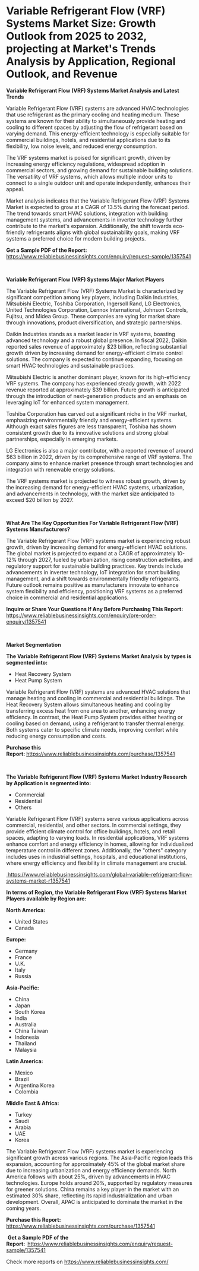 <p><h1>Variable Refrigerant Flow (VRF) Systems Market Size: Growth Outlook from 2025 to 2032, projecting at Market's Trends Analysis by Application, Regional Outlook, and Revenue</h1></p><p><strong>Variable Refrigerant Flow (VRF) Systems Market Analysis and Latest Trends</strong></p>
<p><p>Variable Refrigerant Flow (VRF) systems are advanced HVAC technologies that use refrigerant as the primary cooling and heating medium. These systems are known for their ability to simultaneously provide heating and cooling to different spaces by adjusting the flow of refrigerant based on varying demand. This energy-efficient technology is especially suitable for commercial buildings, hotels, and residential applications due to its flexibility, low noise levels, and reduced energy consumption.</p><p>The VRF systems market is poised for significant growth, driven by increasing energy efficiency regulations, widespread adoption in commercial sectors, and growing demand for sustainable building solutions. The versatility of VRF systems, which allows multiple indoor units to connect to a single outdoor unit and operate independently, enhances their appeal.</p><p>Market analysis indicates that the Variable Refrigerant Flow (VRF) Systems Market is expected to grow at a CAGR of 13.5% during the forecast period. The trend towards smart HVAC solutions, integration with building management systems, and advancements in inverter technology further contribute to the market's expansion. Additionally, the shift towards eco-friendly refrigerants aligns with global sustainability goals, making VRF systems a preferred choice for modern building projects.</p></p>
<p><strong>Get a Sample PDF of the Report:&nbsp;</strong> <a href="https://www.reliablebusinessinsights.com/enquiry/request-sample/1357541?utm_campaign=3359&utm_medium=2&utm_source=Github&utm_content=ia&utm_term=11032025&utm_id=variable-refrigerant-flow-vrf-systems">https://www.reliablebusinessinsights.com/enquiry/request-sample/1357541</a></p>
<p>&nbsp;</p>
<p><strong>Variable Refrigerant Flow (VRF) Systems Major Market Players</strong></p>
<p><p>The Variable Refrigerant Flow (VRF) Systems Market is characterized by significant competition among key players, including Daikin Industries, Mitsubishi Electric, Toshiba Corporation, Ingersoll Rand, LG Electronics, United Technologies Corporation, Lennox International, Johnson Controls, Fujitsu, and Midea Group. These companies are vying for market share through innovations, product diversification, and strategic partnerships.</p><p>Daikin Industries stands as a market leader in VRF systems, boasting advanced technology and a robust global presence. In fiscal 2022, Daikin reported sales revenue of approximately $23 billion, reflecting substantial growth driven by increasing demand for energy-efficient climate control solutions. The company is expected to continue expanding, focusing on smart HVAC technologies and sustainable practices.</p><p>Mitsubishi Electric is another dominant player, known for its high-efficiency VRF systems. The company has experienced steady growth, with 2022 revenue reported at approximately $39 billion. Future growth is anticipated through the introduction of next-generation products and an emphasis on leveraging IoT for enhanced system management.</p><p>Toshiba Corporation has carved out a significant niche in the VRF market, emphasizing environmentally friendly and energy-efficient systems. Although exact sales figures are less transparent, Toshiba has shown consistent growth due to its innovative solutions and strong global partnerships, especially in emerging markets.</p><p>LG Electronics is also a major contributor, with a reported revenue of around $63 billion in 2022, driven by its comprehensive range of VRF systems. The company aims to enhance market presence through smart technologies and integration with renewable energy solutions.</p><p>The VRF systems market is projected to witness robust growth, driven by the increasing demand for energy-efficient HVAC systems, urbanization, and advancements in technology, with the market size anticipated to exceed $20 billion by 2027.</p></p>
<p>&nbsp;</p>
<p><strong>What Are The Key Opportunities For Variable Refrigerant Flow (VRF) Systems Manufacturers?</strong></p>
<p><p>The Variable Refrigerant Flow (VRF) systems market is experiencing robust growth, driven by increasing demand for energy-efficient HVAC solutions. The global market is projected to expand at a CAGR of approximately 10-12% through 2027, fueled by urbanization, rising construction activities, and regulatory support for sustainable building practices. Key trends include advancements in inverter technology, IoT integration for smart building management, and a shift towards environmentally friendly refrigerants. Future outlook remains positive as manufacturers innovate to enhance system flexibility and efficiency, positioning VRF systems as a preferred choice in commercial and residential applications.</p></p>
<p><strong>Inquire or Share Your Questions If Any Before Purchasing This Report:</strong> <a href="https://www.reliablebusinessinsights.com/enquiry/pre-order-enquiry/1357541?utm_campaign=3359&utm_medium=2&utm_source=Github&utm_content=ia&utm_term=11032025&utm_id=variable-refrigerant-flow-vrf-systems">https://www.reliablebusinessinsights.com/enquiry/pre-order-enquiry/1357541</a></p>
<p>&nbsp;</p>
<p><strong>Market Segmentation</strong></p>
<p><strong>The Variable Refrigerant Flow (VRF) Systems Market Analysis by types is segmented into:</strong></p>
<p><ul><li>Heat Recovery System</li><li>Heat Pump System</li></ul></p>
<p><p>Variable Refrigerant Flow (VRF) systems are advanced HVAC solutions that manage heating and cooling in commercial and residential buildings. The Heat Recovery System allows simultaneous heating and cooling by transferring excess heat from one area to another, enhancing energy efficiency. In contrast, the Heat Pump System provides either heating or cooling based on demand, using a refrigerant to transfer thermal energy. Both systems cater to specific climate needs, improving comfort while reducing energy consumption and costs.</p></p>
<p><strong>Purchase this Report:&nbsp;</strong><a href="https://www.reliablebusinessinsights.com/purchase/1357541?utm_campaign=3359&utm_medium=2&utm_source=Github&utm_content=ia&utm_term=11032025&utm_id=variable-refrigerant-flow-vrf-systems">https://www.reliablebusinessinsights.com/purchase/1357541</a></p>
<p>&nbsp;</p>
<p><strong>The Variable Refrigerant Flow (VRF) Systems Market Industry Research by Application is segmented into:</strong></p>
<p><ul><li>Commercial</li><li>Residential</li><li>Others</li></ul></p>
<p><p>Variable Refrigerant Flow (VRF) systems serve various applications across commercial, residential, and other sectors. In commercial settings, they provide efficient climate control for office buildings, hotels, and retail spaces, adapting to varying loads. In residential applications, VRF systems enhance comfort and energy efficiency in homes, allowing for individualized temperature control in different zones. Additionally, the "others" category includes uses in industrial settings, hospitals, and educational institutions, where energy efficiency and flexibility in climate management are crucial.</p></p>
<p><a href="https://www.reliablebusinessinsights.com/global-variable-refrigerant-flow-systems-market-r1357541?utm_campaign=3359&utm_medium=2&utm_source=Github&utm_content=ia&utm_term=11032025&utm_id=variable-refrigerant-flow-vrf-systems">&nbsp;https://www.reliablebusinessinsights.com/global-variable-refrigerant-flow-systems-market-r1357541</a></p>
<p><strong>In terms of Region, the Variable Refrigerant Flow (VRF) Systems Market Players available by Region are:</strong></p>
<p>
    <p> <strong> North America: </strong>
        <ul>
            <li>United States</li>
            <li>Canada</li>
        </ul>
        </p> 
    <p> <strong> Europe: </strong>
        <ul>
            <li>Germany</li>
            <li>France</li>
            <li>U.K.</li>
            <li>Italy</li>
            <li>Russia</li>
        </ul>
        </p> 
    <p> <strong> Asia-Pacific: </strong>
        <ul>
            <li>China</li>
            <li>Japan</li>
            <li>South Korea</li>
            <li>India</li>
            <li>Australia</li>
            <li>China Taiwan</li>
            <li>Indonesia</li>
            <li>Thailand</li>
            <li>Malaysia</li>
        </ul>
        </p> 
    <p> <strong> Latin America: </strong>
        <ul>
            <li>Mexico</li>
            <li>Brazil</li>
            <li>Argentina Korea</li>
            <li>Colombia</li>
        </ul>
        </p> 
    <p> <strong> Middle East & Africa: </strong>
        <ul>
            <li>Turkey</li>
            <li>Saudi</li>
            <li>Arabia</li>
            <li>UAE</li>
            <li>Korea</li>
        </ul>
    </p>
    </p>
<p><p>The Variable Refrigerant Flow (VRF) systems market is experiencing significant growth across various regions. The Asia-Pacific region leads this expansion, accounting for approximately 45% of the global market share due to increasing urbanization and energy efficiency demands. North America follows with about 25%, driven by advancements in HVAC technologies. Europe holds around 20%, supported by regulatory measures for greener solutions. China remains a key player in the market with an estimated 30% share, reflecting its rapid industrialization and urban development. Overall, APAC is anticipated to dominate the market in the coming years.</p></p>
<p><strong>Purchase this Report: </strong><a href="https://www.reliablebusinessinsights.com/purchase/1357541?utm_campaign=3359&utm_medium=2&utm_source=Github&utm_content=ia&utm_term=11032025&utm_id=variable-refrigerant-flow-vrf-systems">https://www.reliablebusinessinsights.com/purchase/1357541</a></p>
<p>&nbsp;<strong>Get a Sample PDF of the Report:&nbsp;&nbsp;</strong><a href="https://www.reliablebusinessinsights.com/enquiry/request-sample/1357541?utm_campaign=3359&utm_medium=2&utm_source=Github&utm_content=ia&utm_term=11032025&utm_id=variable-refrigerant-flow-vrf-systems">https://www.reliablebusinessinsights.com/enquiry/request-sample/1357541</a></p>
<p><strong></strong></p>
<p>Check more reports on <a href="https://www.reliablebusinessinsights.com/?utm_campaign=3359&utm_medium=2&utm_source=Github&utm_content=ia&utm_term=11032025&utm_id=variable-refrigerant-flow-vrf-systems">https://www.reliablebusinessinsights.com/</a></p>
